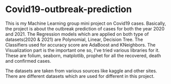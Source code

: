 # Covid19-outbreak-prediction

This is my Machine Learning group mini project on Covid19 cases. Basically, the project is about the outbreak prediction of cases for both the year 2020 and 2021.
The Regression models which are applied on both type of datasets(2020 & 2021) are Polynomial, Linear, Decision Tree.
The Classifiers used for accuracy score are AdaBoost and KNeighbors. 
The Visualization part is the important one so, I've tried various libraries for it. These are folium, seaborn, matplotlib, prophet for all the recovered, death and confirmed cases.

The datasets are taken from various sources like kaggle and other sites. There are different datasets which are used for different in this project.
